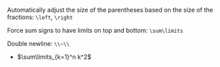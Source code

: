 
Automatically adjust the size of the parentheses based on the size of the fractions: `\left`, `\right`

Force sum signs to have limits on top and bottom: `\sum\limits`

Double newline: `\\~\\`
- $\sum\limits_{k=1}^n k^2$

